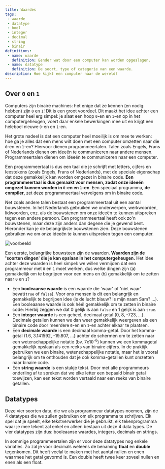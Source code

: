 ```yaml
---
title: Waardes
tags: 
 - waarde
 - datatype
 - bool
 - integer
 - decimal
 - string
 - binair
definitions: 
 - name: waarde
   definition: Eender wat door een computer kan worden opgeslagen.
 - name: datatype
   definition: De soort, type of categorie van een waarde.
description: Hoe kijkt een computer naar de wereld?
---
```


## Over `0` en `1`

Computers zijn binaire machines: het enige dat ze kennen (en nodig hebben) zijn `0` en `1`! Dit is een groot voordeel. Dit maakt het idee achter een computer heel erg simpel: je slaat een hoop `0`-en en `1`-en op in het computergeheugen, voert daar enkele bewerkingen mee uit en krijgt een heleboel nieuwe `0`-en en `1`-en. 

Het grote nadeel is dat een computer heel moeilijk is om mee te werken: hoe ga je alles dat een mens wilt doen met een computer omzetten naar die `0`-en en `1`-en? Hiervoor dienen programmeertalen. Talen zoals Engels, Frans of Nederlands dienen om ideeën te communiceren naar andere mensen. Programmeertalen dienen om ideeën te communiceren naar een computer.

Een programmeertaal is dus een taal die je schrijft met letters, cijfers en leestekens (zoals Engels, Frans of Nederlands), met de speciale eigenschap dat deze gemakkelijk kan worden omgezet in binaire code. **Een programmeertaal is dus gemaakt voor mensen, zodat onze ideeën omgezet kunnen worden in `0`-en en `1`-en**. Een speciaal programma, **de compiler**, zet deze programmeertaal vervolgens om in binaire code. 

Net zoals andere talen bestaat een programmeertaal uit een aantal bouwstenen. In het Nederlands gebruiken we onderwerpen, werkwoorden, lidwoorden, enz. als de bouwstenen om onze ideeën te kunnen uitspreken tegen een andere persoon. Een programmeertaal heeft ook zo'n bouwstenen, maar deze zijn anders dan degene die je gewend bent. Hieronder kan je de belangrijkste bouwstenen zien. Deze bouwstenen gebruiken we om onze ideeën te kunnen uitspreken tegen een computer. 


<img src="{{ site.baseurl }}/assets/img/waardes-1.svg" alt="voorbeeld" style="height: auto; max-width: 100%">

Een eerste, belangrijke bouwsteen zijn de waarden. **Waarden zijn de 'soorten dingen' die je kan opslaan in het computergeheugen.** Het idee achter deze waarden is heel simpel: we willen vermijden dat een programmeur met `0` en `1` moet werken, dus welke dingen zijn (a) gemakkelijk om te begrijpen voor een mens en (b) gemakkelijk om te zetten naar `0` en `1`?

 - Een **booleaanse waarde** is een waarde die 'waar' of 'niet waar' bevat(`true` of `false`). Voor ons mensen is dit een belangrijk en gemakkelijk te begrijpen idee (is de lucht blauw? Is mijn naam Sam? ...). Een booleaanse waarde is ook héél gemakkelijk om te zetten in binaire code: Hierbij zeggen we dat 0 gelijk is aan `false` en 1 gelijk is aan `true`. 
 - Een **integer waarde** is een geheel, decimaal getal (0, 8, -723, ...). Decimale getallen kunnen we dan weer gemakkelijk weergeven als een binaire code door meerdere `0`-en en `1`-en achter elkaar te plaatsen.
 - Een **decimale waarde** is een decimaal komma-getal. Door het komma-getal (1.6, 3.141592, -19.807, ...) achter de schermen om te zetten naar een wetenschappelijke notatie (bv. 7x10<sup>-6</sup>) kunnen we een kommagetal gemakkelijk opslaan als een reeks van binaire cijfers. In de praktijk gebruiken we een binaire, wetenschappelijke notatie, maar het is vooral belangrijk om te onthouden dat je ook komma-getallen kunt omzetten naar binaire code.
 - Een **string waarde** is een stukje tekst. Door met alle programmeurs onderling af te spreken dat we elke letter een bepaald binair getal toewijzen, kan een tekst worden vertaald naar een reeks van binaire getallen.

## Datatypes

Deze vier soorten data, die we als programmeur datatypes noemen, zijn de 4 datatypes die we zullen gebruiken om elk programma te schrijven. Elk spel dat je speelt, elke tekstverwerker die je gebruikt, elk tekenprogramma waar je mee tekent zal enkel en alleen bestaan uit deze 4 data types. De vier datatypes zijn dus: booleaanse waardes, integers, decimals en strings. 

In sommige programmeertalen zijn er voor deze datatypes nog enkele variaties. Zo zal je voor decimals weleens de benaming **float** en **double** tegenkomen. Dit heeft veelal te maken met het aantal nullen en enen waarmee het getal gevormd is. Een double heeft twee keer zoveel nullen en enen als een float.